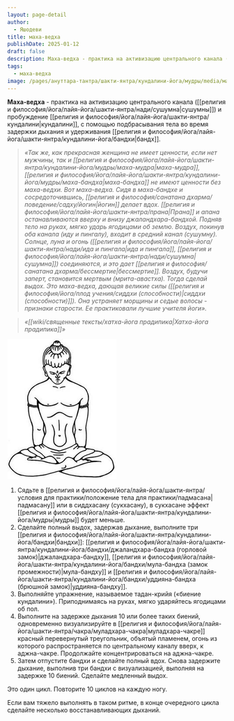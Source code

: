 ```yaml
---
layout: page-detail
author:
  - Яшодеви
title: маха-ведха
publishDate: 2025-01-12
draft: false
description: Маха-ведха - практика на активизацию центрального канала (сушумны) и пробуждение кундалини, с помощью подбрасывания тела во время задержки дыхания и удерживания бандх.
tags:
  - маха-ведха
image: /pages/ануттара-тантра/шакти-янтра/кундалини-йога/мудры/media/маха_ведха.png
---
```

**Маха-ведха** - практика на активизацию центрального канала ([[религия и философия/йога/лайя-йога/шакти-янтра/нади/сушумна|сушумны]]) и пробуждение [[религия и философия/йога/лайя-йога/шакти-янтра/кундалини|кундалини]], с помощью подбрасывания тела во время задержки дыхания и удерживания [[религия и философия/йога/лайя-йога/шакти-янтра/кундалини-йога/бандхи|бандх]].

>*«Так же, как прекрасная женщина не имеет ценности, если нет мужчины, так и [[религия и философия/йога/лайя-йога/шакти-янтра/кундалини-йога/мудры/маха-мудра|маха-мудра]], [[религия и философия/йога/лайя-йога/шакти-янтра/кундалини-йога/мудры/маха-бандха|маха-бандха]] не имеют ценности без маха-ведхи. Вот маха-ведха. Сидя в маха-бандхе и сосредоточившись, [[религия и философия/санатана дхарма/поведение/садху/йогин|йогин]] делает вдох. [[религия и философия/йога/лайя-йога/шакти-янтра/прана|Прана]] и апана останавливаются вверху и внизу джаландхара-бандхой. Подняв тело на руках, мягко ударь ягодицами об землю. Воздух, покинув оба канала (иду и пингалу), входит в средний канал (сушумну). Солнце, луна и огонь ([[религия и философия/йога/лайя-йога/шакти-янтра/нади/ида и пингала|ида и пингала]], [[религия и философия/йога/лайя-йога/шакти-янтра/нади/сушумна|сушумна]]) соединяются, и это дает [[религия и философия/санатана дхарма/бессмертие|бессмертие]]. Воздух, будучи заперт, становится мертвым (мрита-авастха). Тогда сделай выдох. Это маха-ведха, дающая великие силы ([[религия и философия/йога/плод учения/сиддхи (способности)|сиддхи (способности)]]). Она устраняет морщины и седые волосы - признаки старости. Ее практиковали лучшие учителя йоги».*

>*«[[wiki/священные тексты/хатха-йога прадипика|Хатха-йога прадипика]]»*

![маха-ведха](религия%20и%20философия/йога/лайя-йога/шакти-янтра/кундалини-йога/мудры/media/маха-ведха.png)

1. Сядьте в [[религия и философия/йога/лайя-йога/шакти-янтра/условия для практики/положение тела для практики/падмасана|падмасану]] или в сиддхасану (сукхасану), в сукхасане эффект [[религия и философия/йога/лайя-йога/шакти-янтра/кундалини-йога/мудры|мудры]] будет меньше.
2. Сделайте полный выдох, задержав дыхание, выполните три [[религия и философия/йога/лайя-йога/шакти-янтра/кундалини-йога/бандхи|бандхи]]: [[религия и философия/йога/лайя-йога/шакти-янтра/кундалини-йога/бандхи/джаландхара-бандха (горловой замок)|джаландхара-бандху]], [[религия и философия/йога/лайя-йога/шакти-янтра/кундалини-йога/бандхи/мула-бандха (замок промежности)|мула-бандху]] и [[религия и философия/йога/лайя-йога/шакти-янтра/кундалини-йога/бандхи/уддияна-бандха (брюшной замок)|уддияна-бандху]].
3. Выполняйте упражнение, называемое тадан-крийя («биение кундалини»). Приподнимаясь на руках, мягко ударяйтесь ягодицами об пол.
4. Выполните на задержке дыхания 10 или более таких биений, одновременно визуализируйте в [[религия и философия/йога/лайя-йога/шакти-янтра/чакра/муладхара-чакра|муладхара-чакре]] красный перевернутый треугольник, объятый пламенем, огонь из которого распространяется по центральному каналу вверх, к аджна-чакре. Продолжайте концентрироваться на аджна-чакре.
5. Затем отпустите бандхи и сделайте полный вдох. Снова задержите дыхание, выполнив три бандхи с визуализацией, выполняя на задержке 10 биений. Сделайте медленный выдох. 

Это один цикл. Повторите 10 циклов на каждую ногу. 

Если вам тяжело выполнять в таком ритме, в конце очередного цикла сделайте несколько восстанавливающих дыханий.